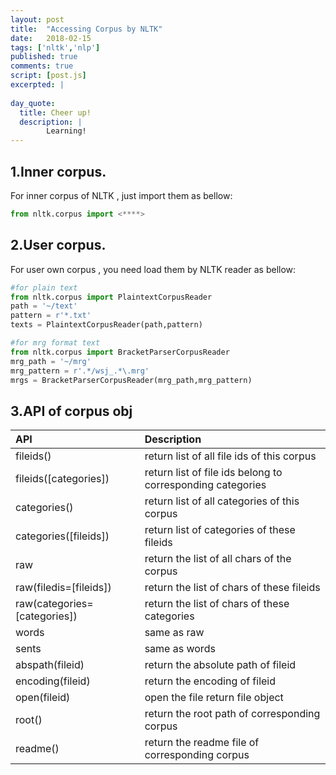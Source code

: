 ```yaml
---
layout: post
title:  "Accessing Corpus by NLTK"
date:   2018-02-15
tags: ['nltk','nlp']
published: true
comments: true
script: [post.js]
excerpted: |
        
day_quote:
  title: Cheer up!
  description: |
        Learning!
---
```


## 1.Inner corpus.

For inner corpus of NLTK , just import them as bellow:

``` python
from nltk.corpus import <****>
```

## 2.User corpus.

For user own corpus , you need load them by NLTK reader as bellow:

``` python
#for plain text
from nltk.corpus import PlaintextCorpusReader
path = '~/text'
pattern = r'*.txt'
texts = PlaintextCorpusReader(path,pattern)

#for mrg format text
from nltk.corpus import BracketParserCorpusReader
mrg_path = '~/mrg'
mrg_pattern = r'.*/wsj_.*\.mrg'
mrgs = BracketParserCorpusReader(mrg_path,mrg_pattern)
```

## 3.API of corpus obj

|API|Description|
|:--|:--|
|fileids()|return list of all file ids of this corpus|
|fileids([categories])|return list of file ids belong to corresponding categories|
|categories()|return list of all categories of this corpus|
|categories([fileids])|return list of categories of these fileids|
|raw|return the list of all chars of the corpus|
|raw(filedis=[fileids])|return the list of chars of these fileids|
|raw(categories=[categories])|return the list of chars of these categories|
|words|same as raw|
|sents|same as words|
|abspath(fileid)|return the absolute path of fileid|
|encoding(fileid)|return the encoding of fileid|
|open(fileid)|open the file return file object|
|root()|return the root path of corresponding corpus|
|readme()|return the readme file of corresponding corpus|

